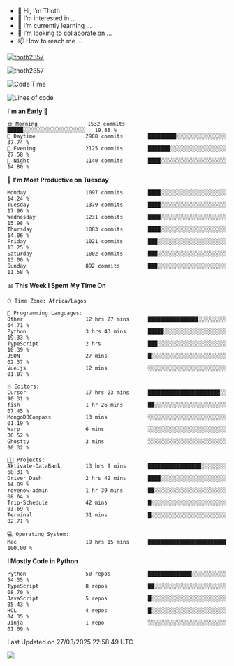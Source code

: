 <!---
thoth2357/thoth2357 is a ✨ special ✨ repository because its `README.md` (this file) appears on your GitHub profile.
You can click the Preview link to take a look at your changes.
--->

- 👋 Hi, I’m Thoth
- 👀 I’m interested in ...
- 🌱 I’m currently learning ...
- 💞️ I’m looking to collaborate on ...
- 📫 How to reach me ...


<p align="left"> <a href="https://github.com/ryo-ma/github-profile-trophy"><img src="https://github-profile-trophy.vercel.app/?username=thoth2357&theme=gruvbox&no-bg=true&no-frame=false&title=MultiLanguage,Commits,Repositories,Stars,Followers,PullRequest,Reviews,Issues" alt="thoth2357" /></a> </p>

<p align="left"> <img src="https://komarev.com/ghpvc/?username=thoth2357&label=Profile%20views&color=0e75b6&style=flat" alt="thoth2357" /> </p>

<!--START_SECTION:waka-->
![Code Time](http://img.shields.io/badge/Code%20Time-3%2C337%20hrs%2043%20mins-blue)

![Lines of code](https://img.shields.io/badge/From%20Hello%20World%20I%27ve%20Written-30.9%20million%20lines%20of%20code-blue)

**I'm an Early 🐤** 

```text
🌞 Morning                1532 commits        █████░░░░░░░░░░░░░░░░░░░░   19.88 % 
🌆 Daytime                2908 commits        █████████░░░░░░░░░░░░░░░░   37.74 % 
🌃 Evening                2125 commits        ███████░░░░░░░░░░░░░░░░░░   27.58 % 
🌙 Night                  1140 commits        ████░░░░░░░░░░░░░░░░░░░░░   14.80 % 
```
📅 **I'm Most Productive on Tuesday** 

```text
Monday                   1097 commits        ████░░░░░░░░░░░░░░░░░░░░░   14.24 % 
Tuesday                  1379 commits        ████░░░░░░░░░░░░░░░░░░░░░   17.90 % 
Wednesday                1231 commits        ████░░░░░░░░░░░░░░░░░░░░░   15.98 % 
Thursday                 1083 commits        ████░░░░░░░░░░░░░░░░░░░░░   14.06 % 
Friday                   1021 commits        ███░░░░░░░░░░░░░░░░░░░░░░   13.25 % 
Saturday                 1002 commits        ███░░░░░░░░░░░░░░░░░░░░░░   13.00 % 
Sunday                   892 commits         ███░░░░░░░░░░░░░░░░░░░░░░   11.58 % 
```


📊 **This Week I Spent My Time On** 

```text
🕑︎ Time Zone: Africa/Lagos

💬 Programming Languages: 
Other                    12 hrs 27 mins      ████████████████░░░░░░░░░   64.71 % 
Python                   3 hrs 43 mins       █████░░░░░░░░░░░░░░░░░░░░   19.33 % 
TypeScript               2 hrs               ███░░░░░░░░░░░░░░░░░░░░░░   10.39 % 
JSON                     27 mins             █░░░░░░░░░░░░░░░░░░░░░░░░   02.37 % 
Vue.js                   12 mins             ░░░░░░░░░░░░░░░░░░░░░░░░░   01.07 % 

🔥 Editors: 
Cursor                   17 hrs 23 mins      ███████████████████████░░   90.31 % 
fish                     1 hr 26 mins        ██░░░░░░░░░░░░░░░░░░░░░░░   07.45 % 
MongoDBCompass           13 mins             ░░░░░░░░░░░░░░░░░░░░░░░░░   01.19 % 
Warp                     6 mins              ░░░░░░░░░░░░░░░░░░░░░░░░░   00.52 % 
Ghostty                  3 mins              ░░░░░░░░░░░░░░░░░░░░░░░░░   00.32 % 

🐱‍💻 Projects: 
Aktivate-DataBank        13 hrs 9 mins       █████████████████░░░░░░░░   68.31 % 
Driver_Dash              2 hrs 42 mins       ████░░░░░░░░░░░░░░░░░░░░░   14.09 % 
rovenow-admin            1 hr 39 mins        ██░░░░░░░░░░░░░░░░░░░░░░░   08.64 % 
Trip-Schedule            42 mins             █░░░░░░░░░░░░░░░░░░░░░░░░   03.69 % 
Terminal                 31 mins             █░░░░░░░░░░░░░░░░░░░░░░░░   02.71 % 

💻 Operating System: 
Mac                      19 hrs 15 mins      █████████████████████████   100.00 % 
```

**I Mostly Code in Python** 

```text
Python                   50 repos            ██████████████░░░░░░░░░░░   54.35 % 
TypeScript               8 repos             ██░░░░░░░░░░░░░░░░░░░░░░░   08.70 % 
JavaScript               5 repos             █░░░░░░░░░░░░░░░░░░░░░░░░   05.43 % 
HCL                      4 repos             █░░░░░░░░░░░░░░░░░░░░░░░░   04.35 % 
Jinja                    1 repo              ░░░░░░░░░░░░░░░░░░░░░░░░░   01.09 % 
```




 Last Updated on 27/03/2025 22:58:49 UTC
<!--END_SECTION:waka-->
<!--![](http://github-profile-summary-cards.vercel.app/api/cards/profile-details?username=thoth2357&theme=2077)

![](http://github-profile-summary-cards.vercel.app/api/cards/stats?username=thoth2357&theme=2077)![](http://github-profile-summary-cards.vercel.app/api/cards/productive-time?username=thoth2357&theme=2077&utcOffset=8) -->
<img src="https://t.bkit.co/w_6789c39040b80.gif" />

